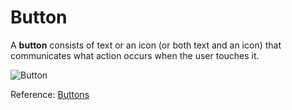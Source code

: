 
# Button

A **button** consists of text or an icon (or both text and an icon) that communicates what action occurs when the user touches it.

![Button](../_media/media_android/button.gif)


Reference: [Buttons](https://developer.android.com/guide/topics/ui/controls/button)

